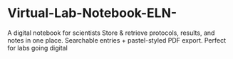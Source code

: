 # Virtual-Lab-Notebook-ELN-
A digital notebook for scientists   Store &amp; retrieve protocols, results, and notes in one place.   Searchable entries + pastel-styled PDF export.   Perfect for labs going digital 
